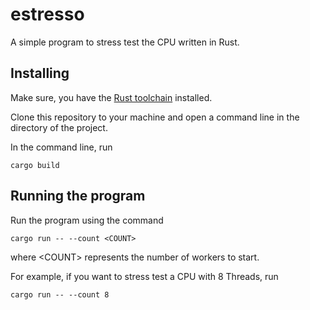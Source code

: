 # estresso
A simple program to stress test the CPU written in Rust.

## Installing
Make sure, you have the [Rust toolchain](https://www.rust-lang.org/learn/get-started) installed.

Clone this repository to your machine and open a command line in the directory of the project.

In the command line, run 
```
cargo build
```

## Running the program

Run the program using the command 
```
cargo run -- --count <COUNT>
```
where \<COUNT\> represents the number of workers to start.

For example, if you want to stress test a CPU with 8 Threads, run
```
cargo run -- --count 8
```